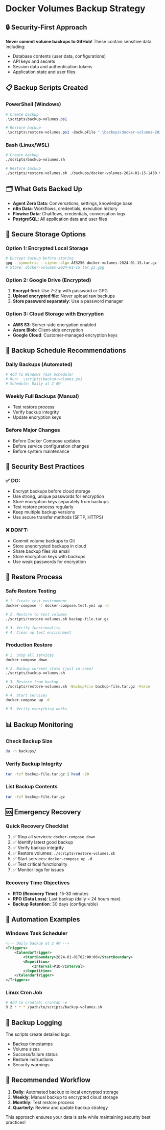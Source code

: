 # Docker Volumes Backup Strategy

## 🔒 **Security-First Approach**

**Never commit volume backups to GitHub!** These contain sensitive data including:
- Database contents (user data, configurations)
- API keys and secrets
- Session data and authentication tokens
- Application state and user files

## 📋 **Backup Scripts Created**

### **PowerShell (Windows)**
```powershell
# Create backup
.\scripts\backup-volumes.ps1

# Restore backup
.\scripts\restore-volumes.ps1 -BackupFile ".\backups\docker-volumes-2024-01-15-1430.tar.gz"
```

### **Bash (Linux/WSL)**
```bash
# Create backup
./scripts/backup-volumes.sh

# Restore backup
./scripts/restore-volumes.sh ./backups/docker-volumes-2024-01-15-1430.tar.gz
```

## 🗂️ **What Gets Backed Up**

- **Agent Zero Data**: Conversations, settings, knowledge base
- **n8n Data**: Workflows, credentials, execution history
- **Flowise Data**: Chatflows, credentials, conversation logs
- **PostgreSQL**: All application data and user files

## 🔐 **Secure Storage Options**

### **Option 1: Encrypted Local Storage**
```bash
# Encrypt backup before storing
gpg --symmetric --cipher-algo AES256 docker-volumes-2024-01-15.tar.gz
# Store: docker-volumes-2024-01-15.tar.gz.gpg
```

### **Option 2: Google Drive (Encrypted)**
1. **Encrypt first**: Use 7-Zip with password or GPG
2. **Upload encrypted file**: Never upload raw backups
3. **Store password separately**: Use a password manager

### **Option 3: Cloud Storage with Encryption**
- **AWS S3**: Server-side encryption enabled
- **Azure Blob**: Client-side encryption
- **Google Cloud**: Customer-managed encryption keys

## 📅 **Backup Schedule Recommendations**

### **Daily Backups** (Automated)
```powershell
# Add to Windows Task Scheduler
# Run: .\scripts\backup-volumes.ps1
# Schedule: Daily at 2 AM
```

### **Weekly Full Backups** (Manual)
- Test restore process
- Verify backup integrity
- Update encryption keys

### **Before Major Changes**
- Before Docker Compose updates
- Before service configuration changes
- Before system maintenance

## 🚨 **Security Best Practices**

### **✅ DO:**
- Encrypt backups before cloud storage
- Use strong, unique passwords for encryption
- Store encryption keys separately from backups
- Test restore process regularly
- Keep multiple backup versions
- Use secure transfer methods (SFTP, HTTPS)

### **❌ DON'T:**
- Commit volume backups to Git
- Store unencrypted backups in cloud
- Share backup files via email
- Store encryption keys with backups
- Use weak passwords for encryption

## 🔄 **Restore Process**

### **Safe Restore Testing**
```bash
# 1. Create test environment
docker-compose -f docker-compose.test.yml up -d

# 2. Restore to test volumes
./scripts/restore-volumes.sh backup-file.tar.gz

# 3. Verify functionality
# 4. Clean up test environment
```

### **Production Restore**
```bash
# 1. Stop all services
docker-compose down

# 2. Backup current state (just in case)
./scripts/backup-volumes.sh

# 3. Restore from backup
./scripts/restore-volumes.sh -BackupFile backup-file.tar.gz -Force

# 4. Start services
docker-compose up -d

# 5. Verify everything works
```

## 📊 **Backup Monitoring**

### **Check Backup Size**
```bash
du -h backups/
```

### **Verify Backup Integrity**
```bash
tar -tzf backup-file.tar.gz | head -20
```

### **List Backup Contents**
```bash
tar -tzf backup-file.tar.gz
```

## 🆘 **Emergency Recovery**

### **Quick Recovery Checklist**
1. ✅ Stop all services: `docker-compose down`
2. ✅ Identify latest good backup
3. ✅ Verify backup integrity
4. ✅ Restore volumes: `./scripts/restore-volumes.sh`
5. ✅ Start services: `docker-compose up -d`
6. ✅ Test critical functionality
7. ✅ Monitor logs for issues

### **Recovery Time Objectives**
- **RTO (Recovery Time)**: 15-30 minutes
- **RPO (Data Loss)**: Last backup (daily = 24 hours max)
- **Backup Retention**: 30 days (configurable)

## 🔧 **Automation Examples**

### **Windows Task Scheduler**
```xml
<!-- Daily backup at 2 AM -->
<Triggers>
    <CalendarTrigger>
        <StartBoundary>2024-01-01T02:00:00</StartBoundary>
        <Repetition>
            <Interval>P1D</Interval>
        </Repetition>
    </CalendarTrigger>
</Triggers>
```

### **Linux Cron Job**
```bash
# Add to crontab: crontab -e
0 2 * * * /path/to/scripts/backup-volumes.sh
```

## 📝 **Backup Logging**

The scripts create detailed logs:
- Backup timestamps
- Volume sizes
- Success/failure status
- Restore instructions
- Security warnings

## 🎯 **Recommended Workflow**

1. **Daily**: Automated backup to local encrypted storage
2. **Weekly**: Manual backup to encrypted cloud storage
3. **Monthly**: Test restore process
4. **Quarterly**: Review and update backup strategy

This approach ensures your data is safe while maintaining security best practices!
